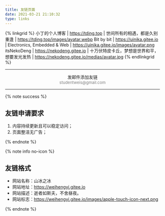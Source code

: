 ```yaml
---
title: 友链页面
date: 2021-03-21 21:10:32
type: links
---
```




{% linkgrid %}
小丁的个人博客     | https://tding.top   | 世间所有的相遇，都是久别重逢 | https://tding.top/images/avatar.webp
Bit by bit  | https://uinika.gitee.io | Electronics, Embedded & Web   | https://uinika.gitee.io/images/avatar.png
itsNekoDeng | https://nekodeng.gitee.io | 十万伏特皮卡丘，梦想是世界和平，想要发光发热 | https://nekodeng.gitee.io/medias/avatar.jpg
{% endlinkgrid %}

----

<div style="text-align:center;">
   <span class="with-love" id="animate1"> <i class="fa fa-heart"></i> </span>发邮件添加友链<span class="with-love" id="animate2"> <i class="fa fa-heart"></i> </span> 
</div>

<center><font color='gray' size='2'>studentweis@gmail.com</font></center>


-----

{% note success %}

## 友链申请要求

1. 内容持续更新且可以稳定访问；
2. 页面整洁无广告；

{% endnote %}

{% note info no-icon %}

## 友链格式

- 网站名称：山冰之冰
- 网站地址：https://weihengyi.gitee.io
- 网站描述：逝者如斯夫，不舍昼夜。
- 网站标志：https://weihengyi.gitee.io/images/apple-touch-icon-next.png

{% endnote %}
